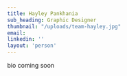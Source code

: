 ```yaml
---
title: Hayley Pankhania 
sub_heading: Graphic Designer
thumbnail: "/uploads/team-hayley.jpg"
email: 
linkedin: ''
layout: 'person'
---
```


bio coming soon